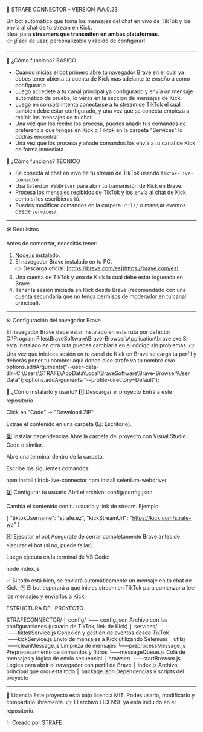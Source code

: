 🚀 STRAFE CONNECTOR - VERSION WA.0.23 

Un bot automático que toma los mensajes del chat en vivo de TikTok y los envía al chat de tu stream en Kick.  
Ideal para **streamers que transmiten en ambas plataformas**.  
👉 ¡Fácil de usar, personalizable y rápido de configurar!

---

🧠 ¿Cómo funciona?  BASICO
- Cuando inicias el bot primero abre tu navegador Brave en el cual ya debes tener abierta tu cuenta de Kick más adelante te enseño a como configurarlo
- Luego accedete a tu canal principal ya configurado y envía un mensaje automático de prueba, lo veras en la seccion de mensajes de Kick
- Luego en consola intenta conectarse a tu stream de TikTok el cual tambien debe estar configurado, y una vez que se conecta empieza a recibir los mensajes de tu chat
- Una vez que los recibe los procesa, puedes añadir tus comandos de preferencia que tengas en Kick o Tiktok en la carpeta "Services" lo podras encontrar
- Una vez que los procesa y añade comandos los envía a tu canal de Kick de forma inmediata.
  
🧠 ¿Cómo funciona?  TÉCNICO
- Se conecta al chat en vivo de tu stream de TikTok usando `tiktok-live-connector`.
- Usa `Selenium WebDriver` para abrir tu transmisión de Kick en Brave.
- Procesa los mensajes recibidos de TikTok y los envía al chat de Kick como si los escribieras tú.
- Puedes modificar comandos en la carpeta `utils/` o manejar eventos desde `services/`.

---
🛠️ Requisitos

Antes de comenzar, necesitás tener:

1. [Node.js](https://nodejs.org/es/download) instalado.
2. El navegador Brave instalado en tu PC.  
   👉 Descarga oficial: [https://brave.com/es](https://brave.com/es)
3. Una cuenta de TikTok y una de Kick la cual debe estar logueada en Brave.
4. Tener la sesión iniciada en Kick desde Brave (recomendado con una cuenta secundaria que no tenga permisos de moderador en tu canal principal).

---


⚙️ Configuración del navegador Brave

El navegador Brave debe estar instalado en esta ruta por defecto:
C:\Program Files\BraveSoftware\Brave-Browser\Application\brave.exe
Si esta instalado en otra ruta puedes cambiarla en el código sin problemas. 
👉 Una vez que inicices sesión en tu canal de Kick en Brave se carga tu perfil y deberás poner tu nombre:
                                               aqui donde dice strafe 
                                                 va tu nombre owo
    options.addArguments("--user-data-dir=C:\\Users\\STRAFE\\AppData\\Local\\BraveSoftware\\Brave-Browser\\User Data");
    options.addArguments("--profile-directory=Default");

🔽 ¿Cómo instalarlo y usarlo?
1️⃣ Descargar el proyecto
Entrá a este repositorio.

Click en "Code" → "Download ZIP".

Extrae el contenido en una carpeta (Ej: Escritorio).


2️⃣ Instalar dependencias
Abre la carpeta del proyecto con Visual Studio Code o similar.

Abre una terminal dentro de la carpeta.

Escribe los siguientes comandos:

npm install tiktok-live-connector
npm install selenium-webdriver



3️⃣ Configurar tu usuario
Abrí el archivo: config/config.json

Cambiá el contenido con tu usuario y link de stream. Ejemplo:

{
  "tiktokUsername": "strafe.ez",
  "kickStreamUrl": "https://kick.com/strafe-wa"
}


4️⃣ Ejecutar el bot
Asegurate de cerrar completamente Brave antes de ejecutar el bot (si no, puede fallar).

Luego ejecuta en la terminal de VS Code:

node index.js

✅ Si todo está bien, se enviará automáticamente un mensaje en tu chat de Kick.
🕐 El bot esperará a que inicies stream en TikTok para comenzar a leer los mensajes y enviarlos a Kick.

ESTRUCTURA DEL PROYECTO 

STRAFECONNECTOR/
│
config/
└── config.json  Archivo con las configuraciones (usuario de TikTok, link de Kick)
│
services/
└──tiktokService.js  Conexión y gestión de eventos desde TikTok
└──kickService.js    Envío de mensajes a Kick utilizando Selenium
│
utils/
└──cleanMessage.js     Limpieza de mensajes
└──preprocessMessage.js Preprocesamiento de comandos y filtros
└──messageQueue.js      Cola de mensajes y lógica de envío secuencial
│
browser/
└──startBrowser.js   Lógica para abrir el navegador con perfil de Brave
│
index.js              Archivo principal que orquesta todo
│
package.json          Dependencias y scripts del proyecto


---


🔐 Licencia
Este proyecto está bajo licencia MIT.
Podés usarlo, modificarlo y compartirlo libremente.
👉 El archivo LICENSE ya está incluido en el repositorio.

✨ Creado por STRAFE






